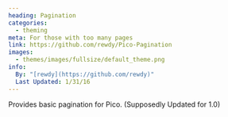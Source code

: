 ```yaml
---
heading: Pagination
categories:
  - theming
meta: For those with too many pages
link: https://github.com/rewdy/Pico-Pagination
images:
  - themes/images/fullsize/default_theme.png
info:
  By: "[rewdy](https://github.com/rewdy)"
  Last Updated: 1/31/16
---
```

Provides basic pagination for Pico. (Supposedly Updated for 1.0)
